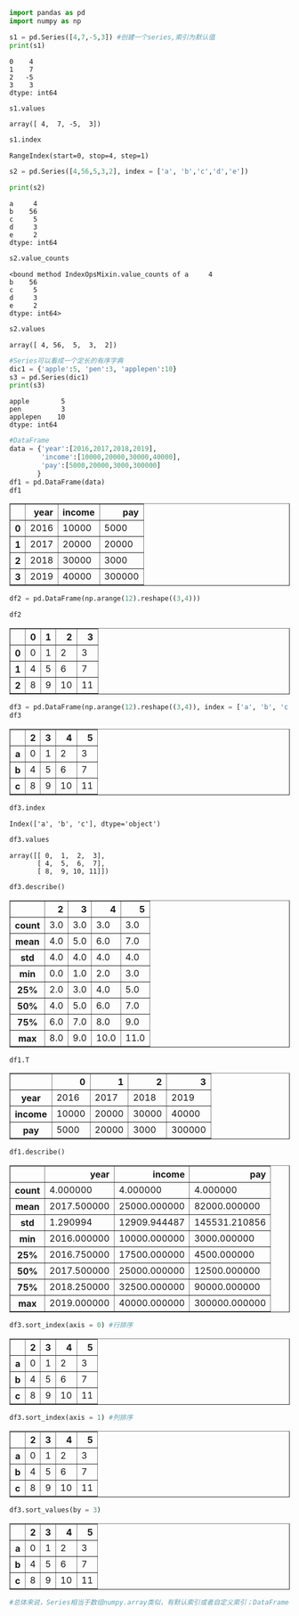 

```python
import pandas as pd
import numpy as np
```


```python
s1 = pd.Series([4,7,-5,3]) #创建一个series,索引为默认值
print(s1)
```

    0    4
    1    7
    2   -5
    3    3
    dtype: int64



```python
s1.values
```




    array([ 4,  7, -5,  3])




```python
s1.index
```




    RangeIndex(start=0, stop=4, step=1)




```python
s2 = pd.Series([4,56,5,3,2], index = ['a', 'b','c','d','e'])
```


```python
print(s2)
```

    a     4
    b    56
    c     5
    d     3
    e     2
    dtype: int64



```python
s2.value_counts
```




    <bound method IndexOpsMixin.value_counts of a     4
    b    56
    c     5
    d     3
    e     2
    dtype: int64>




```python
s2.values
```




    array([ 4, 56,  5,  3,  2])




```python
#Series可以看成一个定长的有序字典
dic1 = {'apple':5, 'pen':3, 'applepen':10}
s3 = pd.Series(dic1)
print(s3)
```

    apple        5
    pen          3
    applepen    10
    dtype: int64



```python
#DataFrame
data = {'year':[2016,2017,2018,2019],
        'income':[10000,20000,30000,40000],
        'pay':[5000,20000,3000,300000]
       }
df1 = pd.DataFrame(data)
df1
```




<div>
<style scoped>
    .dataframe tbody tr th:only-of-type {
        vertical-align: middle;
    }

    .dataframe tbody tr th {
        vertical-align: top;
    }

    .dataframe thead th {
        text-align: right;
    }
</style>
<table border="1" class="dataframe">
  <thead>
    <tr style="text-align: right;">
      <th></th>
      <th>year</th>
      <th>income</th>
      <th>pay</th>
    </tr>
  </thead>
  <tbody>
    <tr>
      <th>0</th>
      <td>2016</td>
      <td>10000</td>
      <td>5000</td>
    </tr>
    <tr>
      <th>1</th>
      <td>2017</td>
      <td>20000</td>
      <td>20000</td>
    </tr>
    <tr>
      <th>2</th>
      <td>2018</td>
      <td>30000</td>
      <td>3000</td>
    </tr>
    <tr>
      <th>3</th>
      <td>2019</td>
      <td>40000</td>
      <td>300000</td>
    </tr>
  </tbody>
</table>
</div>




```python
df2 = pd.DataFrame(np.arange(12).reshape((3,4)))
```


```python
df2
```




<div>
<style scoped>
    .dataframe tbody tr th:only-of-type {
        vertical-align: middle;
    }

    .dataframe tbody tr th {
        vertical-align: top;
    }

    .dataframe thead th {
        text-align: right;
    }
</style>
<table border="1" class="dataframe">
  <thead>
    <tr style="text-align: right;">
      <th></th>
      <th>0</th>
      <th>1</th>
      <th>2</th>
      <th>3</th>
    </tr>
  </thead>
  <tbody>
    <tr>
      <th>0</th>
      <td>0</td>
      <td>1</td>
      <td>2</td>
      <td>3</td>
    </tr>
    <tr>
      <th>1</th>
      <td>4</td>
      <td>5</td>
      <td>6</td>
      <td>7</td>
    </tr>
    <tr>
      <th>2</th>
      <td>8</td>
      <td>9</td>
      <td>10</td>
      <td>11</td>
    </tr>
  </tbody>
</table>
</div>




```python
df3 = pd.DataFrame(np.arange(12).reshape((3,4)), index = ['a', 'b', 'c'], columns = [2,3,4,5])
df3
```




<div>
<style scoped>
    .dataframe tbody tr th:only-of-type {
        vertical-align: middle;
    }

    .dataframe tbody tr th {
        vertical-align: top;
    }

    .dataframe thead th {
        text-align: right;
    }
</style>
<table border="1" class="dataframe">
  <thead>
    <tr style="text-align: right;">
      <th></th>
      <th>2</th>
      <th>3</th>
      <th>4</th>
      <th>5</th>
    </tr>
  </thead>
  <tbody>
    <tr>
      <th>a</th>
      <td>0</td>
      <td>1</td>
      <td>2</td>
      <td>3</td>
    </tr>
    <tr>
      <th>b</th>
      <td>4</td>
      <td>5</td>
      <td>6</td>
      <td>7</td>
    </tr>
    <tr>
      <th>c</th>
      <td>8</td>
      <td>9</td>
      <td>10</td>
      <td>11</td>
    </tr>
  </tbody>
</table>
</div>




```python
df3.index
```




    Index(['a', 'b', 'c'], dtype='object')




```python
df3.values
```




    array([[ 0,  1,  2,  3],
           [ 4,  5,  6,  7],
           [ 8,  9, 10, 11]])




```python
df3.describe()
```




<div>
<style scoped>
    .dataframe tbody tr th:only-of-type {
        vertical-align: middle;
    }

    .dataframe tbody tr th {
        vertical-align: top;
    }

    .dataframe thead th {
        text-align: right;
    }
</style>
<table border="1" class="dataframe">
  <thead>
    <tr style="text-align: right;">
      <th></th>
      <th>2</th>
      <th>3</th>
      <th>4</th>
      <th>5</th>
    </tr>
  </thead>
  <tbody>
    <tr>
      <th>count</th>
      <td>3.0</td>
      <td>3.0</td>
      <td>3.0</td>
      <td>3.0</td>
    </tr>
    <tr>
      <th>mean</th>
      <td>4.0</td>
      <td>5.0</td>
      <td>6.0</td>
      <td>7.0</td>
    </tr>
    <tr>
      <th>std</th>
      <td>4.0</td>
      <td>4.0</td>
      <td>4.0</td>
      <td>4.0</td>
    </tr>
    <tr>
      <th>min</th>
      <td>0.0</td>
      <td>1.0</td>
      <td>2.0</td>
      <td>3.0</td>
    </tr>
    <tr>
      <th>25%</th>
      <td>2.0</td>
      <td>3.0</td>
      <td>4.0</td>
      <td>5.0</td>
    </tr>
    <tr>
      <th>50%</th>
      <td>4.0</td>
      <td>5.0</td>
      <td>6.0</td>
      <td>7.0</td>
    </tr>
    <tr>
      <th>75%</th>
      <td>6.0</td>
      <td>7.0</td>
      <td>8.0</td>
      <td>9.0</td>
    </tr>
    <tr>
      <th>max</th>
      <td>8.0</td>
      <td>9.0</td>
      <td>10.0</td>
      <td>11.0</td>
    </tr>
  </tbody>
</table>
</div>




```python
df1.T
```




<div>
<style scoped>
    .dataframe tbody tr th:only-of-type {
        vertical-align: middle;
    }

    .dataframe tbody tr th {
        vertical-align: top;
    }

    .dataframe thead th {
        text-align: right;
    }
</style>
<table border="1" class="dataframe">
  <thead>
    <tr style="text-align: right;">
      <th></th>
      <th>0</th>
      <th>1</th>
      <th>2</th>
      <th>3</th>
    </tr>
  </thead>
  <tbody>
    <tr>
      <th>year</th>
      <td>2016</td>
      <td>2017</td>
      <td>2018</td>
      <td>2019</td>
    </tr>
    <tr>
      <th>income</th>
      <td>10000</td>
      <td>20000</td>
      <td>30000</td>
      <td>40000</td>
    </tr>
    <tr>
      <th>pay</th>
      <td>5000</td>
      <td>20000</td>
      <td>3000</td>
      <td>300000</td>
    </tr>
  </tbody>
</table>
</div>




```python
df1.describe()
```




<div>
<style scoped>
    .dataframe tbody tr th:only-of-type {
        vertical-align: middle;
    }

    .dataframe tbody tr th {
        vertical-align: top;
    }

    .dataframe thead th {
        text-align: right;
    }
</style>
<table border="1" class="dataframe">
  <thead>
    <tr style="text-align: right;">
      <th></th>
      <th>year</th>
      <th>income</th>
      <th>pay</th>
    </tr>
  </thead>
  <tbody>
    <tr>
      <th>count</th>
      <td>4.000000</td>
      <td>4.000000</td>
      <td>4.000000</td>
    </tr>
    <tr>
      <th>mean</th>
      <td>2017.500000</td>
      <td>25000.000000</td>
      <td>82000.000000</td>
    </tr>
    <tr>
      <th>std</th>
      <td>1.290994</td>
      <td>12909.944487</td>
      <td>145531.210856</td>
    </tr>
    <tr>
      <th>min</th>
      <td>2016.000000</td>
      <td>10000.000000</td>
      <td>3000.000000</td>
    </tr>
    <tr>
      <th>25%</th>
      <td>2016.750000</td>
      <td>17500.000000</td>
      <td>4500.000000</td>
    </tr>
    <tr>
      <th>50%</th>
      <td>2017.500000</td>
      <td>25000.000000</td>
      <td>12500.000000</td>
    </tr>
    <tr>
      <th>75%</th>
      <td>2018.250000</td>
      <td>32500.000000</td>
      <td>90000.000000</td>
    </tr>
    <tr>
      <th>max</th>
      <td>2019.000000</td>
      <td>40000.000000</td>
      <td>300000.000000</td>
    </tr>
  </tbody>
</table>
</div>




```python
df3.sort_index(axis = 0) #行排序
```




<div>
<style scoped>
    .dataframe tbody tr th:only-of-type {
        vertical-align: middle;
    }

    .dataframe tbody tr th {
        vertical-align: top;
    }

    .dataframe thead th {
        text-align: right;
    }
</style>
<table border="1" class="dataframe">
  <thead>
    <tr style="text-align: right;">
      <th></th>
      <th>2</th>
      <th>3</th>
      <th>4</th>
      <th>5</th>
    </tr>
  </thead>
  <tbody>
    <tr>
      <th>a</th>
      <td>0</td>
      <td>1</td>
      <td>2</td>
      <td>3</td>
    </tr>
    <tr>
      <th>b</th>
      <td>4</td>
      <td>5</td>
      <td>6</td>
      <td>7</td>
    </tr>
    <tr>
      <th>c</th>
      <td>8</td>
      <td>9</td>
      <td>10</td>
      <td>11</td>
    </tr>
  </tbody>
</table>
</div>




```python
df3.sort_index(axis = 1) #列排序
```




<div>
<style scoped>
    .dataframe tbody tr th:only-of-type {
        vertical-align: middle;
    }

    .dataframe tbody tr th {
        vertical-align: top;
    }

    .dataframe thead th {
        text-align: right;
    }
</style>
<table border="1" class="dataframe">
  <thead>
    <tr style="text-align: right;">
      <th></th>
      <th>2</th>
      <th>3</th>
      <th>4</th>
      <th>5</th>
    </tr>
  </thead>
  <tbody>
    <tr>
      <th>a</th>
      <td>0</td>
      <td>1</td>
      <td>2</td>
      <td>3</td>
    </tr>
    <tr>
      <th>b</th>
      <td>4</td>
      <td>5</td>
      <td>6</td>
      <td>7</td>
    </tr>
    <tr>
      <th>c</th>
      <td>8</td>
      <td>9</td>
      <td>10</td>
      <td>11</td>
    </tr>
  </tbody>
</table>
</div>




```python
df3.sort_values(by = 3)
```




<div>
<style scoped>
    .dataframe tbody tr th:only-of-type {
        vertical-align: middle;
    }

    .dataframe tbody tr th {
        vertical-align: top;
    }

    .dataframe thead th {
        text-align: right;
    }
</style>
<table border="1" class="dataframe">
  <thead>
    <tr style="text-align: right;">
      <th></th>
      <th>2</th>
      <th>3</th>
      <th>4</th>
      <th>5</th>
    </tr>
  </thead>
  <tbody>
    <tr>
      <th>a</th>
      <td>0</td>
      <td>1</td>
      <td>2</td>
      <td>3</td>
    </tr>
    <tr>
      <th>b</th>
      <td>4</td>
      <td>5</td>
      <td>6</td>
      <td>7</td>
    </tr>
    <tr>
      <th>c</th>
      <td>8</td>
      <td>9</td>
      <td>10</td>
      <td>11</td>
    </tr>
  </tbody>
</table>
</div>




```python
#总体来说，Series相当于数组numpy.array类似，有默认索引或者自定义索引；DataFrame相当于有表格，有行表头和列表头
```
